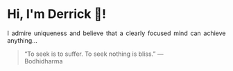 # Hi, I'm Derrick 👋!
<p align="justify">I admire uniqueness and believe that a clearly focused mind can achieve anything...</p> 
<!-- #quote-start -->
<blockquote>&ldquo;To seek is to suffer. To seek nothing is bliss.&rdquo; &mdash; <footer>Bodhidharma</footer></blockquote>
<!-- #quote-end -->
